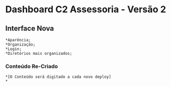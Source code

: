 # Dashboard C2 Assessoria - Versão 2 #

## Interface Nova ##
    *Aparência;
    *Organização;
    *Login;
    *Diretórios mais organizados;

### Conteúdo Re-Criado ###
    *[O Conteúdo será digitado a cada novo deploy]
    *